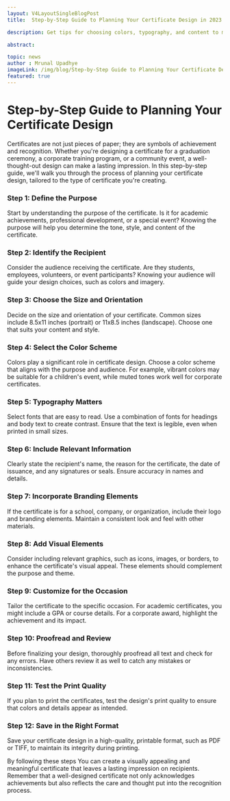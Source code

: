 ```yaml
---
layout: V4LayoutSingleBlogPost
title:  Step-by-Step Guide to Planning Your Certificate Design in 2023

description: Get tips for choosing colors, typography, and content to make your certificates visually appealing and meaningful

abstract: 

topic: news
author : Mrunal Upadhye
imageLink: /img/blog/Step-by-Step Guide to Planning Your Certificate Design.png
featured: true
---
```


# Step-by-Step Guide to Planning Your Certificate Design

Certificates are not just pieces of paper; they are symbols of achievement and recognition. Whether you're designing a certificate for a graduation ceremony, a corporate training program, or a community event, a well-thought-out design can make a lasting impression. In this step-by-step guide, we'll walk you through the process of planning your certificate design, tailored to the type of certificate you're creating.

### Step 1: Define the Purpose
Start by understanding the purpose of the certificate. Is it for academic achievements, professional development, or a special event? Knowing the purpose will help you determine the tone, style, and content of the certificate.

### Step 2: Identify the Recipient
Consider the audience receiving the certificate. Are they students, employees, volunteers, or event participants? Knowing your audience will guide your design choices, such as colors and imagery.

### Step 3: Choose the Size and Orientation
Decide on the size and orientation of your certificate. Common sizes include 8.5x11 inches (portrait) or 11x8.5 inches (landscape). Choose one that suits your content and style.

### Step 4: Select the Color Scheme
Colors play a significant role in certificate design. Choose a color scheme that aligns with the purpose and audience. For example, vibrant colors may be suitable for a children's event, while muted tones work well for corporate certificates.

### Step 5: Typography Matters
Select fonts that are easy to read. Use a combination of fonts for headings and body text to create contrast. Ensure that the text is legible, even when printed in small sizes.

### Step 6: Include Relevant Information
Clearly state the recipient's name, the reason for the certificate, the date of issuance, and any signatures or seals. Ensure accuracy in names and details.

### Step 7: Incorporate Branding Elements
If the certificate is for a school, company, or organization, include their logo and branding elements. Maintain a consistent look and feel with other materials.

### Step 8: Add Visual Elements
Consider including relevant graphics, such as icons, images, or borders, to enhance the certificate's visual appeal. These elements should complement the purpose and theme.

### Step 9: Customize for the Occasion
Tailor the certificate to the specific occasion. For academic certificates, you might include a GPA or course details. For a corporate award, highlight the achievement and its impact.

### Step 10: Proofread and Review
Before finalizing your design, thoroughly proofread all text and check for any errors. Have others review it as well to catch any mistakes or inconsistencies.

### Step 11: Test the Print Quality
If you plan to print the certificates, test the design's print quality to ensure that colors and details appear as intended.

### Step 12: Save in the Right Format
Save your certificate design in a high-quality, printable format, such as PDF or TIFF, to maintain its integrity during printing.

By following these steps You can create a visually appealing and meaningful certificate that leaves a lasting impression on recipients. Remember that a well-designed certificate not only acknowledges achievements but also reflects the care and thought put into the recognition process.
